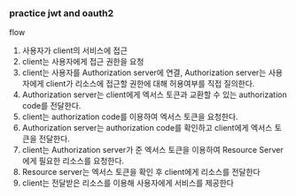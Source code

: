 ### practice jwt and oauth2

flow

1. 사용자가 client의 서비스에 접근
2. client는 사용자에게 접근 권한을 요청
3. client는 사용자를 Authorization server에 연결, Authorization server는 사용자에게 client가 리소스에 접근할 권한에 대해 허용여부를 직접 질의한다.
4. Authorization server는 client에게 엑서스 토큰과 교환할 수 있는 authorization code를 전달한다.
5. client는 authorization code를 이용하여 엑서스 토큰을 요청한다.
6. Authorization server는 authorization code를 확인하고 client에게 엑서스 토큰을 전달한다.
7. client는 Authorization server가 준 엑서스 토큰을 이용하여 Resource Server에게 필요한 리소스를 요청한다. 
8. Resource server는 엑서스 토큰을 확인 후 client에게 리소스를 전달한다
9. client는 전달받은 리소스를 이용해 사용자에게 서비스를 제공한다
